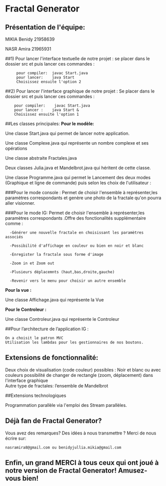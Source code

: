 # Fractal Generator
## Présentation de l'équipe:

MIKIA Benidy 21958639

NASR Amira 21965931

##1) Pour lancer l'interface textuelle de notre projet :
      se placer dans le dossier src et puis lancer ces commandes :

         pour compiler:  javac Start.java
         pour lancer:    java Start
         Choisissez ensuite l'option 2
##2) Pour lancer l'interface graphique de notre projet :
      Se placer dans le dossier src et puis lancer ces commandes :

        pour compiler:    javac Start.java
        pour lancer :    java Start &
        Choisissez ensuite l'option 1
##Les classes principales:
**Pour le modèle:**

Une classe Start.java qui permet de lancer notre application.

Une classe Complexe.java qui représente un nombre complexe et ses opérations

Une classe abstraite Fractales.java

Deux classes Julia.java et Mandelbrot.java qui héritent de cette classe.

Une classe Programme.java qui permet le Lancement des deux modes (Graphique et ligne de commande)
puis selon les choix de l'utilisateur :

###Pour le mode console :
  Permet de choisir l'ensemble à représenter,les paramètres correspondants et genère une photo de la fractale qu'on pourra aller visionner.

###Pour le mode IG:
  Permet de choisir l'ensemble à représenter,les paramètres correspondants .Offre des fonctionalités supplémentaire comme :

      -Générer une nouvelle fractale en choisissant les paramètres associés

      -Possibilité d'affichage en couleur ou bien en noir et blanc

      -Enregister la fractale sous forme d'image

      -Zoom in et Zoom out

      -Plusieurs déplacemnts (haut,bas,droite,gauche)

      -Revenir vers le menu pour choisir un autre ensemble

**Pour la vue :**

Une classe Affichage.java qui représente la Vue

**Pour le Controleur :**

Une classe Controleur.java qui représente le Controleur

##Pour l’architecture de l’application IG :

    On a choisit le patron MVC
    Utilisation les lambdas pour les gestionnaires de nos boutons.


## Extensions de fonctionnalité:

 Deux choix de visualisation (code couleur) possibles : Noir et blanc ou avec couleurs
 possibilité de changer de rectangle (zoom, déplacement) dans l'interface
graphique  
Autre type de fractales:  l’ensemble de Mandelbrot

##Extensions technologiques

Programmation  parallèle via l'emploi des Stream parallèles.


## Déjà fan de Fractal Generator?

Vous avez des remarques? Des idées à nous transmettre ? Merci de nous écrire sur:
```
nasramira8@gmail.com ou benidyjullia.mikia@gmail.com
```
## Enfin, un grand MERCI à tous ceux qui ont joué à notre version de Fractal Generator! Amusez-vous bien!
